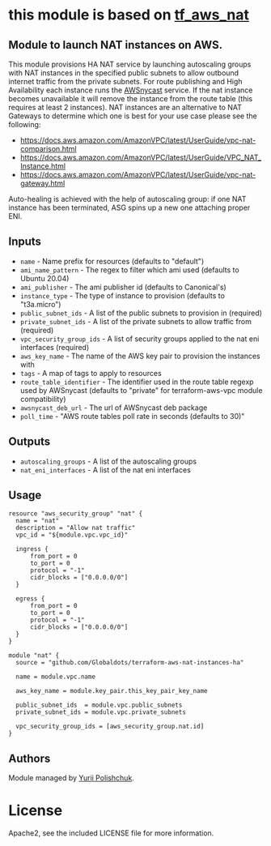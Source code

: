 # this module is based on [tf_aws_nat](https://github.com/terraform-community-modules/tf_aws_nat)

## Module to launch NAT instances on AWS.

This module provisions HA NAT service by launching autoscaling groups with NAT instances in the specified public subnets to allow
outbound internet traffic from the private subnets. For route publishing and High Availability
each instance runs the [AWSnycast](https://github.com/bobtfish/AWSnycast) service. If the nat
instance becomes unavailable it will remove the instance from the route table (this requires
at least 2 instances). NAT instances are an alternative to NAT Gateways to determine which one
is best for your use case please see the following:

* https://docs.aws.amazon.com/AmazonVPC/latest/UserGuide/vpc-nat-comparison.html
* https://docs.aws.amazon.com/AmazonVPC/latest/UserGuide/VPC_NAT_Instance.html
* https://docs.aws.amazon.com/AmazonVPC/latest/UserGuide/vpc-nat-gateway.html

Auto-healing is achieved with the help of autoscaling group: if one NAT instance has been terminated,
ASG spins up a new one attaching proper ENI. 

## Inputs
    
  * `name` - Name prefix for resources (defaults to "default")
  * `ami_name_pattern` - The regex to filter which ami used (defaults to Ubuntu 20.04)
  * `ami_publisher` - The ami publisher id (defaults to Canonical's)
  * `instance_type` - The type of instance to provision (defaults to "t3a.micro")
  * `public_subnet_ids` - A list of the public subnets to provision in (required)
  * `private_subnet_ids` - A list of the private subnets to allow traffic from (required)
  * `vpc_security_group_ids` - A list of security groups applied to the nat eni interfaces (required)
  * `aws_key_name` - The name of the AWS key pair to provision the instances with
  * `tags` - A map of tags to apply to resources
  * `route_table_identifier` - The identifier used in the route table regexp used by AWSnycast (defaults to "private" for  terraform-aws-vpc module compatibility)
  * `awsnycast_deb_url` - The url of AWSnycast deb package
  * `poll_time` -  "AWS route tables poll rate in seconds (defaults to 30)"

## Outputs

  * `autoscaling_groups` - A list of the autoscaling groups
  * `nat_eni_interfaces` - A list of the nat eni interfaces

## Usage
```hcl
resource "aws_security_group" "nat" {
  name = "nat"
  description = "Allow nat traffic"
  vpc_id = "${module.vpc.vpc_id}"

  ingress {
      from_port = 0
      to_port = 0
      protocol = "-1"
      cidr_blocks = ["0.0.0.0/0"]
  }

  egress {
      from_port = 0
      to_port = 0
      protocol = "-1"
      cidr_blocks = ["0.0.0.0/0"]
  }
}

module "nat" {
  source = "github.com/Globaldots/terraform-aws-nat-instances-ha"

  name = module.vpc.name

  aws_key_name = module.key_pair.this_key_pair_key_name

  public_subnet_ids  = module.vpc.public_subnets
  private_subnet_ids = module.vpc.private_subnets

  vpc_security_group_ids = [aws_security_group.nat.id]
}

```

## Authors

Module managed by [Yurii Polishchuk](https://github.com/yuriipolishchuk).

# License

Apache2, see the included LICENSE file for more information.

